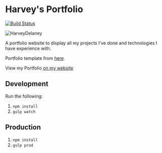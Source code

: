 # Harvey's Portfolio

[![Build Status](https://jenkins.harveydelaney.com/buildStatus/icon?job=harvey-portfolio)](https://jenkins.harveydelaney.com/job/harvey-portfolio)

![HarveyDelaney](https://i.imgur.com/eZpJHAq.jpg)

A portfolio website to display all my projects I've done and technologies I have experience with.

Portfolio template from [here](https://github.com/RyanFitzgerald/devportfolio).

View my Portfolio [on my website](https://www.harveydelaney.com/)

## Development
Run the following:

1. `npm install`
2. `gulp watch`

## Production
1. `npm install`
2. `gulp prod`
